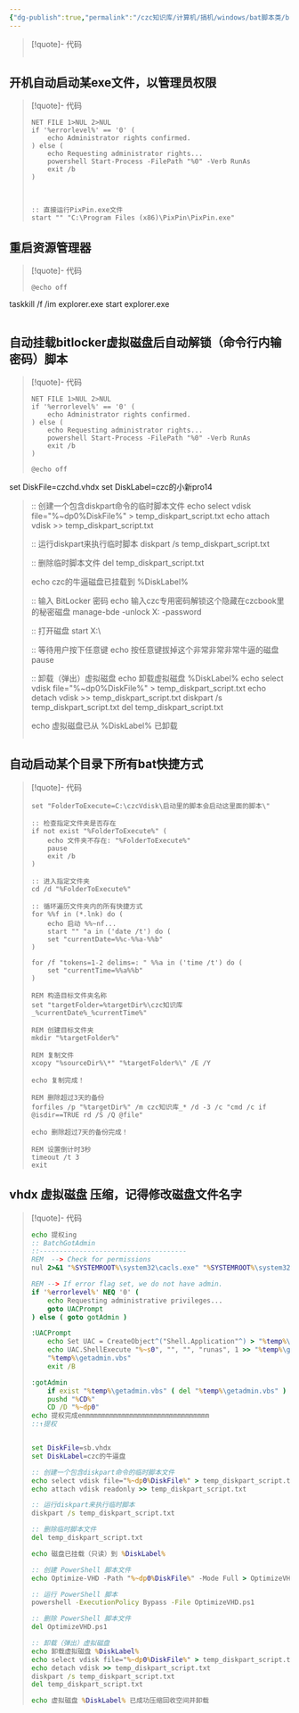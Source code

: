 ```yaml
---
{"dg-publish":true,"permalink":"/czc知识库/计算机/搞机/windows/bat脚本类/bat脚本笔记/","dgPassFrontmatter":true,"created":"2024-06-18T17:45:20.224+08:00","updated":"2024-12-08T12:34:13.006+08:00"}
---
```



>[!quote]- 代码
> ```
> 
> ```
## 开机自动启动某exe文件，以管理员权限
>[!quote]- 代码
> ```
> NET FILE 1>NUL 2>NUL
> if '%errorlevel%' == '0' (
>     echo Administrator rights confirmed.
> ) else (
>     echo Requesting administrator rights...
>     powershell Start-Process -FilePath "%0" -Verb RunAs
>     exit /b
> )
> 
> 
> 
> :: 直接运行PixPin.exe文件
> start "" "C:\Program Files (x86)\PixPin\PixPin.exe"
> ```
## 重启资源管理器
>[!quote]- 代码
> ```
> @echo off
taskkill /f /im explorer.exe
start explorer.exe
> ```
## 自动挂载bitlocker虚拟磁盘后自动解锁（命令行内输密码）脚本
>[!quote]- 代码
> ```
> NET FILE 1>NUL 2>NUL
> if '%errorlevel%' == '0' (
>     echo Administrator rights confirmed.
> ) else (
>     echo Requesting administrator rights...
>     powershell Start-Process -FilePath "%0" -Verb RunAs
>     exit /b
> )
>
>@echo off
set DiskFile=czchd.vhdx
set DiskLabel=czc的小新pro14
> 
> :: 创建一个包含diskpart命令的临时脚本文件
> echo select vdisk file="%~dp0%DiskFile%" > temp_diskpart_script.txt
> echo attach vdisk >> temp_diskpart_script.txt
> 
> :: 运行diskpart来执行临时脚本
> diskpart /s temp_diskpart_script.txt
> 
> :: 删除临时脚本文件
> del temp_diskpart_script.txt
> 
> echo czc的牛逼磁盘已挂载到 %DiskLabel%
> 
> :: 输入 BitLocker 密码
> echo 输入czc专用密码解锁这个隐藏在czcbook里的秘密磁盘
> manage-bde -unlock X: -password
> 
> :: 打开磁盘
> start X:\
> 
> :: 等待用户按下任意键
> echo 按任意键拔掉这个非常非常非常牛逼的磁盘
> pause
> 
> :: 卸载（弹出）虚拟磁盘
> echo 卸载虚拟磁盘 %DiskLabel%
> echo select vdisk file="%~dp0%DiskFile%" > temp_diskpart_script.txt
> echo detach vdisk >> temp_diskpart_script.txt
> diskpart /s temp_diskpart_script.txt
> del temp_diskpart_script.txt
> 
> echo 虚拟磁盘已从 %DiskLabel% 已卸载
> ```

## 自动启动某个目录下所有bat快捷方式
>[!quote]- 代码
> ```
>set "FolderToExecute=C:\czcVdisk\启动里的脚本会启动这里面的脚本\"
> 
> :: 检查指定文件夹是否存在
> if not exist "%FolderToExecute%" (
>     echo 文件夹不存在: "%FolderToExecute%"
>     pause
>     exit /b
> )
> 
> :: 进入指定文件夹
> cd /d "%FolderToExecute%"
> 
> :: 循环遍历文件夹内的所有快捷方式
> for %%f in (*.lnk) do (
>     echo 启动 %%~nf...
>     start "" "a in ('date /t') do (
>     set "currentDate=%%c-%%a-%%b"
> )
> 
> for /f "tokens=1-2 delims=: " %%a in ('time /t') do (
>     set "currentTime=%%a%%b"
> )
> 
> REM 构造目标文件夹名称
> set "targetFolder=%targetDir%\czc知识库_%currentDate%_%currentTime%"
> 
> REM 创建目标文件夹
> mkdir "%targetFolder%"
> 
> REM 复制文件
> xcopy "%sourceDir%\*" "%targetFolder%\" /E /Y
> 
> echo 复制完成！
> 
> REM 删除超过3天的备份
> forfiles /p "%targetDir%" /m czc知识库_* /d -3 /c "cmd /c if @isdir==TRUE rd /S /Q @file"
> 
> echo 删除超过7天的备份完成！
> 
> REM 设置倒计时3秒 
> timeout /t 3 
> exit
> ```

## vhdx 虚拟磁盘 压缩，记得修改磁盘文件名字
>[!quote]- 代码
> ```bat
> echo 提权ing
> :: BatchGotAdmin
> ::-------------------------------------
> REM  --> Check for permissions
>nul 2>&1 "%SYSTEMROOT%\system32\cacls.exe" "%SYSTEMROOT%\system32\config\system"
> 
> REM --> If error flag set, we do not have admin.
> if '%errorlevel%' NEQ '0' (
>     echo Requesting administrative privileges...
>     goto UACPrompt
> ) else ( goto gotAdmin )
> 
> :UACPrompt
>     echo Set UAC = CreateObject^("Shell.Application"^) > "%temp%\getadmin.vbs"
>     echo UAC.ShellExecute "%~s0", "", "", "runas", 1 >> "%temp%\getadmin.vbs"
>     "%temp%\getadmin.vbs"
>     exit /B
> 
> :gotAdmin
>     if exist "%temp%\getadmin.vbs" ( del "%temp%\getadmin.vbs" )
>     pushd "%CD%"
>     CD /D "%~dp0"
> echo 提权完成emmmmmmmmmmmmmmmmmmmmmmmmmmmmmmmm
> ::↑提权
> 
> 
> set DiskFile=sb.vhdx
> set DiskLabel=czc的牛逼盘
> 
> :: 创建一个包含diskpart命令的临时脚本文件
> echo select vdisk file="%~dp0%DiskFile%" > temp_diskpart_script.txt
> echo attach vdisk readonly >> temp_diskpart_script.txt
> 
> :: 运行diskpart来执行临时脚本
> diskpart /s temp_diskpart_script.txt
> 
> :: 删除临时脚本文件
> del temp_diskpart_script.txt
> 
> echo 磁盘已挂载（只读）到 %DiskLabel%
> 
> :: 创建 PowerShell 脚本文件
> echo Optimize-VHD -Path "%~dp0%DiskFile%" -Mode Full > OptimizeVHD.ps1
> 
> :: 运行 PowerShell 脚本
> powershell -ExecutionPolicy Bypass -File OptimizeVHD.ps1
> 
> :: 删除 PowerShell 脚本文件
> del OptimizeVHD.ps1
> 
> :: 卸载（弹出）虚拟磁盘
> echo 卸载虚拟磁盘 %DiskLabel%
> echo select vdisk file="%~dp0%DiskFile%" > temp_diskpart_script.txt
> echo detach vdisk >> temp_diskpart_script.txt
> diskpart /s temp_diskpart_script.txt
> del temp_diskpart_script.txt
> 
> echo 虚拟磁盘 %DiskLabel% 已成功压缩回收空间并卸载
> 
> ```
> 
> 






